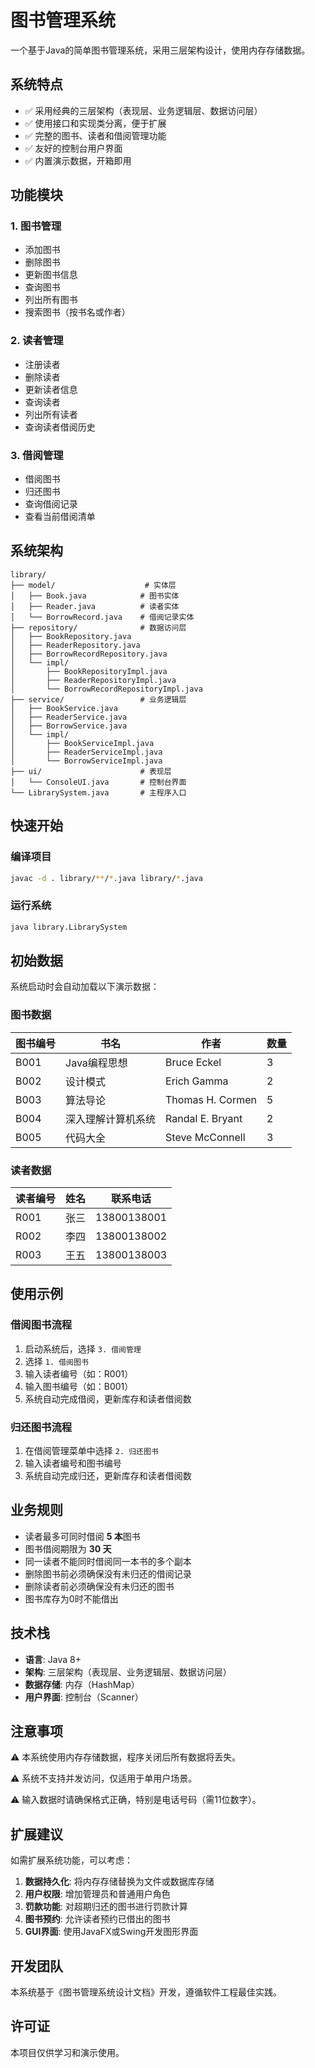 # 图书管理系统

一个基于Java的简单图书管理系统，采用三层架构设计，使用内存存储数据。

## 系统特点

- ✅ 采用经典的三层架构（表现层、业务逻辑层、数据访问层）
- ✅ 使用接口和实现类分离，便于扩展
- ✅ 完整的图书、读者和借阅管理功能
- ✅ 友好的控制台用户界面
- ✅ 内置演示数据，开箱即用

## 功能模块

### 1. 图书管理
- 添加图书
- 删除图书
- 更新图书信息
- 查询图书
- 列出所有图书
- 搜索图书（按书名或作者）

### 2. 读者管理
- 注册读者
- 删除读者
- 更新读者信息
- 查询读者
- 列出所有读者
- 查询读者借阅历史

### 3. 借阅管理
- 借阅图书
- 归还图书
- 查询借阅记录
- 查看当前借阅清单

## 系统架构

```
library/
├── model/                    # 实体层
│   ├── Book.java            # 图书实体
│   ├── Reader.java          # 读者实体
│   └── BorrowRecord.java    # 借阅记录实体
├── repository/              # 数据访问层
│   ├── BookRepository.java
│   ├── ReaderRepository.java
│   ├── BorrowRecordRepository.java
│   └── impl/
│       ├── BookRepositoryImpl.java
│       ├── ReaderRepositoryImpl.java
│       └── BorrowRecordRepositoryImpl.java
├── service/                 # 业务逻辑层
│   ├── BookService.java
│   ├── ReaderService.java
│   ├── BorrowService.java
│   └── impl/
│       ├── BookServiceImpl.java
│       ├── ReaderServiceImpl.java
│       └── BorrowServiceImpl.java
├── ui/                      # 表现层
│   └── ConsoleUI.java       # 控制台界面
└── LibrarySystem.java       # 主程序入口
```

## 快速开始

### 编译项目

```bash
javac -d . library/**/*.java library/*.java
```

### 运行系统

```bash
java library.LibrarySystem
```

## 初始数据

系统启动时会自动加载以下演示数据：

### 图书数据
| 图书编号 | 书名 | 作者 | 数量 |
|---------|------|------|------|
| B001 | Java编程思想 | Bruce Eckel | 3 |
| B002 | 设计模式 | Erich Gamma | 2 |
| B003 | 算法导论 | Thomas H. Cormen | 5 |
| B004 | 深入理解计算机系统 | Randal E. Bryant | 2 |
| B005 | 代码大全 | Steve McConnell | 3 |

### 读者数据
| 读者编号 | 姓名 | 联系电话 |
|---------|------|---------|
| R001 | 张三 | 13800138001 |
| R002 | 李四 | 13800138002 |
| R003 | 王五 | 13800138003 |

## 使用示例

### 借阅图书流程
1. 启动系统后，选择 `3. 借阅管理`
2. 选择 `1. 借阅图书`
3. 输入读者编号（如：R001）
4. 输入图书编号（如：B001）
5. 系统自动完成借阅，更新库存和读者借阅数

### 归还图书流程
1. 在借阅管理菜单中选择 `2. 归还图书`
2. 输入读者编号和图书编号
3. 系统自动完成归还，更新库存和读者借阅数

## 业务规则

- 读者最多可同时借阅 **5 本**图书
- 图书借阅期限为 **30 天**
- 同一读者不能同时借阅同一本书的多个副本
- 删除图书前必须确保没有未归还的借阅记录
- 删除读者前必须确保没有未归还的图书
- 图书库存为0时不能借出

## 技术栈

- **语言**: Java 8+
- **架构**: 三层架构（表现层、业务逻辑层、数据访问层）
- **数据存储**: 内存（HashMap）
- **用户界面**: 控制台（Scanner）

## 注意事项

⚠️ 本系统使用内存存储数据，程序关闭后所有数据将丢失。

⚠️ 系统不支持并发访问，仅适用于单用户场景。

⚠️ 输入数据时请确保格式正确，特别是电话号码（需11位数字）。

## 扩展建议

如需扩展系统功能，可以考虑：

1. **数据持久化**: 将内存存储替换为文件或数据库存储
2. **用户权限**: 增加管理员和普通用户角色
3. **罚款功能**: 对超期归还的图书进行罚款计算
4. **图书预约**: 允许读者预约已借出的图书
5. **GUI界面**: 使用JavaFX或Swing开发图形界面

## 开发团队

本系统基于《图书管理系统设计文档》开发，遵循软件工程最佳实践。

## 许可证

本项目仅供学习和演示使用。
